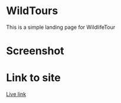 # WildTours
This is a simple landing page for WildlifeTour 

# Screenshot


#  Link to site
[Live link](https://www.wildtours.netlify.app)
